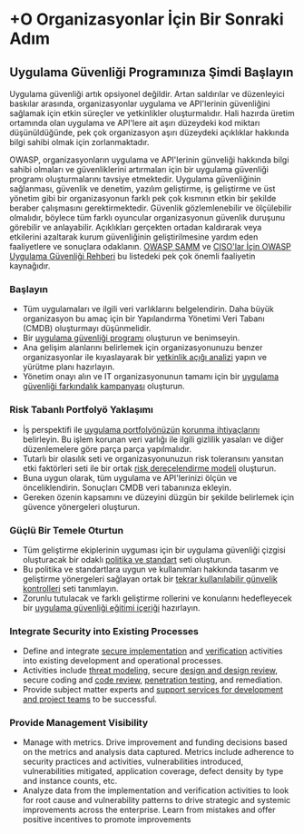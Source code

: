 # +O Organizasyonlar İçin Bir Sonraki Adım

## Uygulama Güvenliği Programınıza Şimdi Başlayın

Uygulama güvenliği artık opsiyonel değildir. Artan saldırılar ve düzenleyici baskılar arasında, organizasyonlar uygulama ve API'lerinin güvenliğini sağlamak için etkin süreçler ve yetkinlikler oluşturmalıdır. Hali hazırda üretim ortamında olan uygulama ve API'lere ait aşırı düzeydeki kod miktarı düşünüldüğünde, pek çok organizasyon aşırı düzeydeki açıklıklar hakkında bilgi sahibi olmak için zorlanmaktadır.

OWASP, organizasyonların uygulama ve API'lerinin günveliği hakkında bilgi sahibi olmaları ve güvenliklerini artırmaları için bir uygulama güvenliği programı oluşturmalarını tavsiye etmektedir. Uygulama güvenliğinin sağlanması, güvenlik ve denetim, yazılım geliştirme, iş geliştirme ve üst yönetim gibi bir organizasyonun farklı pek çok kısmının etkin bir şekilde beraber çalışmasını gerektirmektedir. Güvenlik gözlemlenebilir ve ölçülebilir olmalıdır, böylece tüm farklı oyuncular organizasyonun güvenlik duruşunu görebilir ve anlayabilir. Açıklıkları gerçekten ortadan kaldırarak veya etkilerini azaltarak kurum güvenliğinin geliştirilmesine yardım eden faaliyetlere ve sonuçlara odaklanın. [OWASP SAMM](https://www.owasp.org/index.php/OWASP_SAMM_Project) ve [CISO'lar İçin OWASP Uygulama Güvenliği Rehberi](https://www.owasp.org/index.php/Application_Security_Guide_For_CISOs) bu listedeki pek çok önemli faaliyetin kaynağıdır.

### Başlayın

* Tüm uygulamaları ve ilgili veri varlıklarını belgelendirin. Daha büyük organizasyon bu amaç için bir Yapılandırma Yönetimi Veri Tabanı (CMDB) oluşturmayı düşünmelidir.
* Bir [uygulama güvenliği programı](https://www.owasp.org/index.php/SAMM_-_Strategy_&_Metrics_-_1) oluşturun ve benimseyin.
* Ana gelişim alanlarını belirlemek için organizasyonunuzu benzer organizasyonlar ile kıyaslayarak bir [yetkinlik açığı analizi](https://www.owasp.org/index.php/SAMM_-_Strategy_&_Metrics_-_3) yapın ve yürütme planı hazırlayın.
* Yönetim onayı alın ve IT organizasyonunun tamamı için bir [uygulama güvenliği farkındalık kampanyası](https://www.owasp.org/index.php/SAMM_-_Education_&_Guidance_-_1) oluşturun.

### Risk Tabanlı Portfolyö Yaklaşımı

* İş perspektifi ile [uygulama portfolyönüzün](https://www.owasp.org/index.php/SAMM_-_Strategy_&_Metrics_-_2) [korunma ihtiyaçlarını](https://www.owasp.org/index.php/SAMM_-_Strategy_&_Metrics_-_2) belirleyin. Bu işlem korunan veri varlığı ile ilgili gizlilik yasaları ve diğer düzenlemelere göre parça parça yapılmalıdır.
* Tutarlı bir olasılık seti ve organizasyonunuzun risk toleransını yansıtan etki faktörleri seti ile bir ortak [risk derecelendirme modeli](https://www.owasp.org/index.php/OWASP_Risk_Rating_Methodology) oluşturun. 
* Buna uygun olarak, tüm uygulama ve API'lerinizi ölçün ve önceliklendirin. Sonuçları CMDB veri tabanınıza ekleyin.
* Gereken özenin kapsamını ve düzeyini düzgün bir şekilde belirlemek için güvence yönergeleri oluşturun.

### Güçlü Bir Temele Oturtun

* Tüm geliştirme ekiplerinin uyguması için bir uygulama güvenliği çizgisi oluşturacak bir odaklı [politika ve standart](https://www.owasp.org/index.php/SAMM_-_Policy_&_Compliance_-_2) seti oluşturun.
* Bu politika ve standartlara uygun ve kullanımları hakkında tasarım ve geliştirme yönergeleri sağlayan ortak bir [tekrar kullanılabilir günvelik kontrolleri](https://www.owasp.org/index.php/OWASP_Security_Knowledge_Framework) seti tanımlayın.
* Zorunlu tutulacak ve farklı geliştirme rollerini ve konularını hedefleyecek bir [uygulama güvenliği eğitimi içeriği](https://www.owasp.org/index.php/SAMM_-_Education_&_Guidance_-_2) hazırlayın.

### Integrate Security into Existing Processes

* Define and integrate [secure implementation](https://www.owasp.org/index.php/SAMM_-_Construction) and [verification](https://www.owasp.org/index.php/SAMM_-_Verification) activities into existing development and operational processes. 
* Activities include [threat modeling](https://www.owasp.org/index.php/SAMM_-_Threat_Assessment_-_1), secure [design and design review](https://www.owasp.org/index.php/SAMM_-_Design_Review_-_1), secure coding and [code review](https://www.owasp.org/index.php/SAMM_-_Code_Review_-_1), [penetration testing](https://www.owasp.org/index.php/SAMM_-_Security_Testing_-_1), and remediation.
* Provide subject matter experts and [support services for development and project teams](https://www.owasp.org/index.php/SAMM_-_Education_&_Guidance_-_3) to be successful.

### Provide Management Visibility

* Manage with metrics. Drive improvement and funding decisions based on the metrics and analysis data captured. Metrics include adherence to security practices and activities, vulnerabilities introduced, vulnerabilities mitigated, application coverage, defect density by type and instance counts, etc.
* Analyze data from the implementation and verification activities to look for root cause and vulnerability patterns to drive strategic and systemic improvements across the enterprise. Learn from mistakes and offer positive incentives to promote improvements
